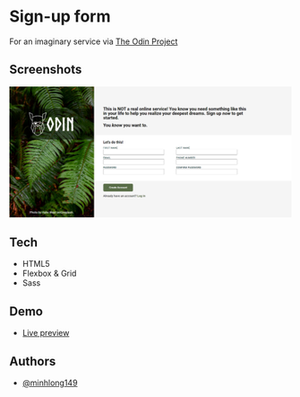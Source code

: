 # Sign-up form

For an imaginary service via [The Odin Project](https://www.theodinproject.com/paths/full-stack-javascript/courses/intermediate-html-and-css/lessons/sign-up-form)

## Screenshots

![App Screenshot](./screenshot.png)

## Tech

- HTML5
- Flexbox & Grid
- Sass

## Demo

- [Live preview](https://minhlong149.github.io/sign-up-form/)

## Authors

- [@minhlong149](https://github.com/minhlong149)

